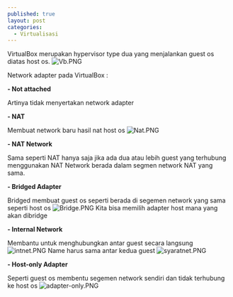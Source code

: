 ```yaml
---
published: true
layout: post
categories:
  - Virtualisasi
---
```

VirtualBox merupakan hypervisor type dua yang menjalankan guest os diatas host os.
![Vb.PNG]({{site.baseurl}}/images/Vb.PNG)

Network adapter pada VirtualBox :

**- Not attached**

Artinya tidak menyertakan network adapter

**- NAT**

Membuat network baru hasil nat host os
![Nat.PNG]({{site.baseurl}}/images/Nat.PNG)

**- NAT Network**

Sama seperti NAT hanya saja jika ada dua atau lebih guest yang terhubung menggunakan NAT Network berada dalam segmen network NAT yang sama.

**- Bridged Adapter**

Bridged membuat guest os seperti berada di segemen network yang sama seperti host os
![Bridge.PNG]({{site.baseurl}}/images/Bridge.PNG)
Kita bisa memilih adapter host mana yang akan dibridge

**- Internal Network**

Membantu untuk menghubungkan antar guest secara langsung
![intnet.PNG]({{site.baseurl}}/images/intnet.PNG)
Name harus sama antar kedua guest
![syaratnet.PNG]({{site.baseurl}}/images/syaratnet.PNG)

**- Host-only Adapter**

Seperti guest os membentu segemen network sendiri dan tidak terhubung ke host os
![adapter-only.PNG]({{site.baseurl}}/images/adapter-only.PNG)
